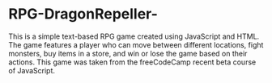 # RPG-DragonRepeller-
This is a simple text-based RPG game created using JavaScript and HTML. The game features a player who can move between different locations, fight monsters, buy items in a store, and win or lose the game based on their actions. This game was taken from the freeCodeCamp recent beta course of JavaScript.
